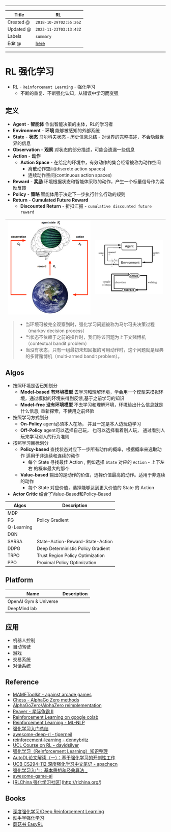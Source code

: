 -----

| Title     | RL                                                    |
| --------- | ----------------------------------------------------- |
| Created @ | `2018-10-29T02:55:26Z`                                |
| Updated @ | `2023-11-23T03:13:42Z`                                |
| Labels    | `summary`                                             |
| Edit @    | [here](https://github.com/junxnone/aiwiki/issues/290) |

-----

# RL 强化学习

  - RL - `Reinforcement Learning` - 强化学习
      - 不断的重复、不断强化认知，从错误中学习而变强

## 定义

  - **Agent** - **智能体** 作出智能决策的主体，RL的学习者
  - **Environment** - **环境** 能够被感知的外部系统
  - **State** - **状态** 马尔科夫状态 - 历史信息总结 - 对世界的完整描述，不会隐藏世界的信息
  - **Observation** - **观察** 对状态的部分描述，可能会遗漏一些信息
  - **Action** - **动作**
      - **Action Space** - 在给定的环境中，有效动作的集合经常被称为动作空间
          - 离散动作空间(discrete action spaces)
          - 连续动作空间(continuous action spaces)
  - **Reward** - **奖励** 环境根据状态和智能体采取的动作，产生一个标量信号作为奖励反馈
  - **Policy** - **策略** 智能体用于决定下一步执行什么行动的规则
  - **Return** - **Cumulated Future Reward**
      - **Discounted Return** - 折扣汇报 - `cumulative discounted future
        reward`

| ![image](media/f6e765d3ca9728e2ff2ecc3f0ff96b183a31f1b4.png) | ![image](media/7a0ec5c9fee52c1f1d1fb1017f5129665b2298e8.png) |
| ------------------------------------------------------------ | ------------------------------------------------------------ |

>   - 当环境可被完全观察到时，强化学习问题被称为马尔可夫决策过程（markov decision process）
>   - 当状态不依赖于之前的操作时，我们称该问题为上下文赌博机（contextual bandit problem）
>   - 当没有状态，只有一组最初未知回报的可用动作时，这个问题就是经典的多臂赌博机（multi-armed bandit problem）。

## Algos

  - 按照环境是否已知划分
      - **Model-based** **有环境模型**
        去学习和理解环境，学会用一个模型来模拟环境，通过模拟的环境来得到反馈,基于之前学习的知识
      - **Model-free** **没有环境模型** 不去学习和理解环境，环境给出什么信息就是什么信息, 重新探索，不使用之前经验
  - 按照学习方式划分
      - **On-Policy** agent必须本人在场， 并且一定是本人边玩边学习
      - **Off-Policy** agent可以选择自己玩， 也可以选择看着别人玩， 通过看别人玩来学习别人的行为准则
  - 按照学习目标划分
      - **Policy-based** 查找状态对应下一步所有动作的概率，根据概率来选取动作 适用于非连续和连续的动作
          - 每个 State 寻找最佳 Action , 例如选择 `State` 对应的 `Action` - 上下左右
            的概率最大的那个
      - **Value-based** 输出的是动作的价值，选择价值最高的动作。适用于非连续的动作
          - 每个 State 对应价值，选择能够达到更大价值的 State 的 Action
  - **Actor Critic** 结合了Value-Based和Policy-Based

| Algos      | Description                        |
| ---------- | ---------------------------------- |
| MDP        |                                    |
| PG         | Policy Gradient                    |
| Q-Learning |                                    |
| DQN        |                                    |
| SARSA      | State-Action-Reward-State-Action   |
| DDPG       | Deep Deterministic Policy Gradient |
| TRPO       | Trust Region Policy Optimization   |
| PPO        | Proximal Policy Optimization       |

## Platform

| Name                  | Description |
| --------------------- | ----------- |
| OpenAI Gym & Universe |             |
| DeepMind lab          |             |

## 应用

  - 机器人控制
  - 自动驾驶
  - 游戏
  - 交易系统
  - 对话系统

## Reference

  - [MAMEToolkit - against arcade
    games](https://github.com/M-J-Murray/MAMEToolkit)
  - [Chess - AlphaGo Zero
    methods](https://github.com/Zeta36/chess-alpha-zero)
  - [AlphaGoZero/AlphaZero
    reimplementation](https://github.com/pytorch/ELF)
  - [Reaver - 星际争霸 II](https://github.com/inoryy/reaver)
  - [Reinforcement Learning on google
    colab](https://medium.com/@kaleajit27/reinforcement-learning-on-google-colab-9cb2e1ef51e)
  - [Reinforcement Learning -
    ML-NLP](https://github.com/NLP-LOVE/ML-NLP/tree/master/Deep%20Learning/14.%20Reinforcement%20Learning)
  - [强化学习入门总结](https://blog.csdn.net/j754379117/article/details/83037799)
  - [awesome-deep-rl -
    tigerneil](https://github.com/tigerneil/awesome-deep-rl)
  - [reinforcement-learning -
    dennybritz](https://github.com/dennybritz/reinforcement-learning)
  - [UCL Course on RL -
    davidsilver](https://www.davidsilver.uk/teaching/)
  - [强化学习（Reinforcement
    Learning）知识整理](https://zhuanlan.zhihu.com/p/25319023)
  - [AutoDL论文解读（一）：基于强化学习的开创性工作](https://blog.csdn.net/u014157632/article/details/101721343)
  - [UCB CS294-112 深度强化学习中文笔记 -
    apachecn](http://cs294-112.apachecn.org/#/docs/1)
  - [强化学习入门：基本思想和经典算法
    \_](https://imzhanghao.com/2022/02/10/reinforcement-learning/)
  - [awesome-game-ai](https://github.com/datamllab/awesome-game-ai)
  - \[[RLChina 强化学习社区](http://rlchina.org/)\](<http://rlchina.org/>)

## Books

  - [深度强化学习/Deep Reinforcement
    Learning](https://deepreinforcementlearningbook.org/)
  - [动手学强化学习](https://hrl.boyuai.com/)
  - [蘑菇书 EasyRL](https://datawhalechina.github.io/easy-rl/#/)
